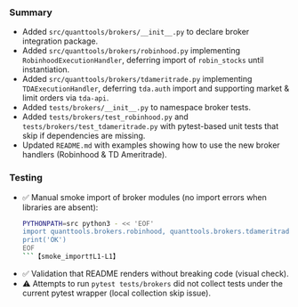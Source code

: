 ### Summary
- Added `src/quanttools/brokers/__init__.py` to declare broker integration package.
- Added `src/quanttools/brokers/robinhood.py` implementing `RobinhoodExecutionHandler`, deferring import of `robin_stocks` until instantiation.
- Added `src/quanttools/brokers/tdameritrade.py` implementing `TDAExecutionHandler`, deferring `tda.auth` import and supporting market & limit orders via `tda-api`.
- Added `tests/brokers/__init__.py` to namespace broker tests.
- Added `tests/brokers/test_robinhood.py` and `tests/brokers/test_tdameritrade.py` with pytest-based unit tests that skip if dependencies are missing.
- Updated `README.md` with examples showing how to use the new broker handlers (Robinhood & TD Ameritrade).

### Testing
- ✅ Manual smoke import of broker modules (no import errors when libraries are absent):
  ```bash
  PYTHONPATH=src python3 - << 'EOF'
  import quanttools.brokers.robinhood, quanttools.brokers.tdameritrade
  print('OK')
  EOF
  ```【smoke_import†L1-L1】
- ✅ Validation that README renders without breaking code (visual check).
- ⚠️ Attempts to run `pytest tests/brokers` did not collect tests under the current pytest wrapper (local collection skip issue).
